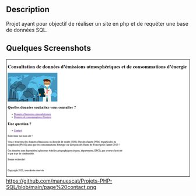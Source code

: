 ## Description
Projet ayant pour objectif de réaliser un site en php et de requéter une base de données SQL.

## Quelques Screenshots

![](https://github.com/manuescat/Projets-PHP-SQL/blob/main/page%20accueil.png)
https://github.com/manuescat/Projets-PHP-SQL/blob/main/page%20contact.png
